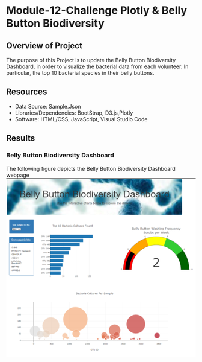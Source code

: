 # Module-12-Challenge Plotly & Belly Button Biodiversity
## Overview of Project ##
The purpose of this Project is to update the Belly Button Biodiversity Dashboard, in order to visualize the bacterial data from each volunteer. In particular, the top 10 bacterial species in their belly buttons.

## Resources ##
- Data Source: Sample.Json
- Libraries/Dependencies: BootStrap, D3.js,Plotly
- Software: HTML/CSS, JavaScript, Visual Studio Code

## Results ##
### Belly Button Biodiversity Dashboard ###
The following figure depicts the Belly Button Biodiversity Dashboard webpage <br>
![initial](/Images/dashboard.png) <br><br>
